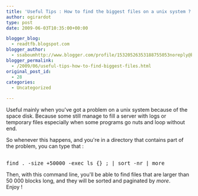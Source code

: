 ```yaml
---
title: 'Useful Tips : How to find the biggest files on a unix system ?'
author: ogirardot
type: post
date: 2009-06-03T10:35:00+00:00

blogger_blog:
  - readtfb.blogspot.com
blogger_author:
  - ssaboumhttp://www.blogger.com/profile/15320526353188755053noreply@blogger.com
blogger_permalink:
  - /2009/06/useful-tips-how-to-find-biggest-files.html
original_post_id:
  - 28
categories:
  - Uncategorized

---
```

<!--more-->
Useful mainly when you've got a problem on a unix system because of the space disk. Because some still manage to fill a server with logs or temporary files especially when some programs go nuts and loop without end.

So whenever this happens, and you're in a directory that contains part of the problem, you can type that :



<pre><br />find . -size +50000 -exec ls {} ; | sort -nr | more<br /></pre>

Then, with this command line, you'll be able to find files that are larger than 50 000 blocks long, and they will be sorted and paginated by <span style="font-style:italic;">more</span>.  
Enjoy !